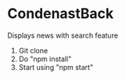 # CondenastBack
Displays news with search feature


1. Git clone
2. Do "npm install" 
3. Start using "npm start"
